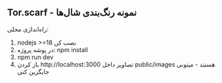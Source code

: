 Tor.scarf - نمونه رنگ‌بندی شال‌ها
-------------------------------
راه‌اندازی محلی:
1. nodejs >=18 نصب کن
2. در پوشه پروژه: npm install
3. npm run dev
4. باز کردن http://localhost:3000
تصاویر داخل public/images هستند - میتونی جایگزین کنی
